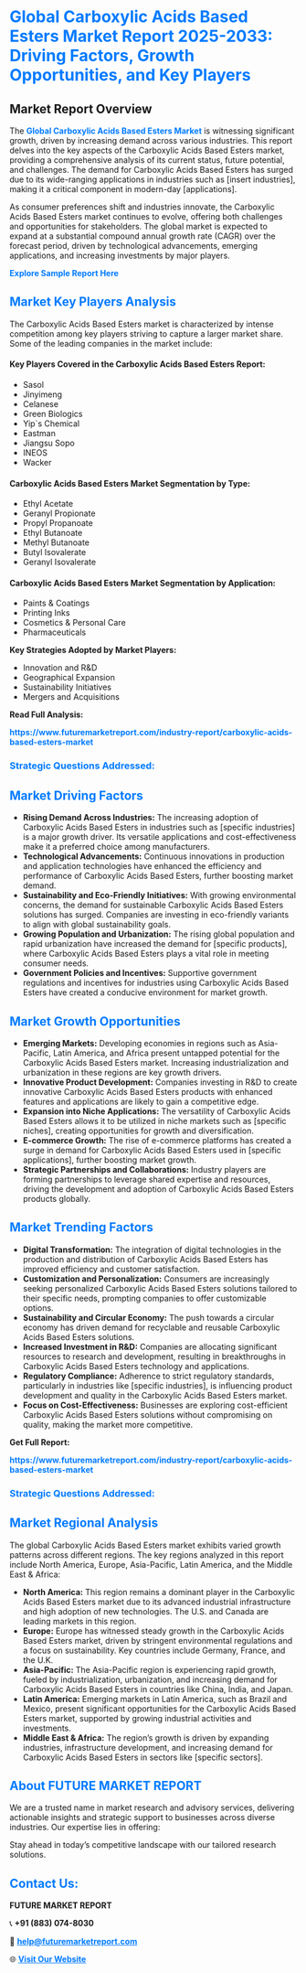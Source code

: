 <h1 style="color: #007BFF;">Global Carboxylic Acids Based Esters Market Report 2025-2033: Driving Factors, Growth Opportunities, and Key Players</h1>

<section id="overview">
<h2>Market Report Overview</h2>
<p>The <a href="https://www.futuremarketreport.com/industry-report/carboxylic-acids-based-esters-market" style="color: #007BFF; text-decoration: none;"><strong>Global Carboxylic Acids Based Esters Market</strong></a> is witnessing significant growth, driven by increasing demand across various industries. This report delves into the key aspects of the Carboxylic Acids Based Esters market, providing a comprehensive analysis of its current status, future potential, and challenges. The demand for Carboxylic Acids Based Esters has surged due to its wide-ranging applications in industries such as [insert industries], making it a critical component in modern-day [applications].</p>
<p>As consumer preferences shift and industries innovate, the Carboxylic Acids Based Esters market continues to evolve, offering both challenges and opportunities for stakeholders. The global market is expected to expand at a substantial compound annual growth rate (CAGR) over the forecast period, driven by technological advancements, emerging applications, and increasing investments by major players.</p>
</section>

<section id="overview">
<p><a href="https://www.futuremarketreport.com/request-sample/reportId=115115" style="color: #007BFF; text-decoration: none;"><strong>Explore Sample Report Here</strong></a></p>
</section>

<section id="key-players">
<h2 style="color: #007BFF;">Market Key Players Analysis</h2>
<p>The Carboxylic Acids Based Esters market is characterized by intense competition among key players striving to capture a larger market share. Some of the leading companies in the market include:</p>
<h4>Key Players Covered in the Carboxylic Acids Based Esters Report:</h4>
<ul><li>Sasol</li><li>Jinyimeng</li><li>Celanese</li><li>Green Biologics</li><li>Yip`s Chemical</li><li>Eastman</li><li>Jiangsu Sopo</li><li>INEOS</li><li>Wacker</li></ul>
<h4>Carboxylic Acids Based Esters Market Segmentation by Type:</h4>
<ul><li>Ethyl Acetate</li><li>Geranyl Propionate</li><li>Propyl Propanoate</li><li>Ethyl Butanoate</li><li>Methyl Butanoate</li><li>Butyl Isovalerate</li><li>Geranyl Isovalerate</li></ul>

<h4>Carboxylic Acids Based Esters Market Segmentation by Application:</h4>
<ul><li>Paints &amp; Coatings</li><li>Printing Inks</li><li>Cosmetics &amp; Personal Care</li><li>Pharmaceuticals</li></ul>
<p><strong>Key Strategies Adopted by Market Players:</strong></p>
<ul>
<li>Innovation and R&D</li>
<li>Geographical Expansion</li>
<li>Sustainability Initiatives</li>
<li>Mergers and Acquisitions</li>
</ul>
</section>

<section>
<p><strong>Read Full Analysis: </strong></p><a href="https://www.futuremarketreport.com/industry-report/carboxylic-acids-based-esters-market" style="color: #007BFF; text-decoration: none;"><strong>https://www.futuremarketreport.com/industry-report/carboxylic-acids-based-esters-market</strong></a>
<h3 style="color: #007BFF;">Strategic Questions Addressed:</h3>
</section>

<section id="driving-factors">
<h2 style="color: #007BFF;">Market Driving Factors</h2>
<ul>
<li><strong>Rising Demand Across Industries:</strong> The increasing adoption of Carboxylic Acids Based Esters in industries such as [specific industries] is a major growth driver. Its versatile applications and cost-effectiveness make it a preferred choice among manufacturers.</li>
<li><strong>Technological Advancements:</strong> Continuous innovations in production and application technologies have enhanced the efficiency and performance of Carboxylic Acids Based Esters, further boosting market demand.</li>
<li><strong>Sustainability and Eco-Friendly Initiatives:</strong> With growing environmental concerns, the demand for sustainable Carboxylic Acids Based Esters solutions has surged. Companies are investing in eco-friendly variants to align with global sustainability goals.</li>
<li><strong>Growing Population and Urbanization:</strong> The rising global population and rapid urbanization have increased the demand for [specific products], where Carboxylic Acids Based Esters plays a vital role in meeting consumer needs.</li>
<li><strong>Government Policies and Incentives:</strong> Supportive government regulations and incentives for industries using Carboxylic Acids Based Esters have created a conducive environment for market growth.</li>
</ul>
</section>

<section id="growth-opportunities">
<h2 style="color: #007BFF;">Market Growth Opportunities</h2>
<ul>
<li><strong>Emerging Markets:</strong> Developing economies in regions such as Asia-Pacific, Latin America, and Africa present untapped potential for the Carboxylic Acids Based Esters market. Increasing industrialization and urbanization in these regions are key growth drivers.</li>
<li><strong>Innovative Product Development:</strong> Companies investing in R&D to create innovative Carboxylic Acids Based Esters products with enhanced features and applications are likely to gain a competitive edge.</li>
<li><strong>Expansion into Niche Applications:</strong> The versatility of Carboxylic Acids Based Esters allows it to be utilized in niche markets such as [specific niches], creating opportunities for growth and diversification.</li>
<li><strong>E-commerce Growth:</strong> The rise of e-commerce platforms has created a surge in demand for Carboxylic Acids Based Esters used in [specific applications], further boosting market growth.</li>
<li><strong>Strategic Partnerships and Collaborations:</strong> Industry players are forming partnerships to leverage shared expertise and resources, driving the development and adoption of Carboxylic Acids Based Esters products globally.</li>
</ul>
</section>

<section id="trending-factors">
<h2 style="color: #007BFF;">Market Trending Factors</h2>
<ul>
<li><strong>Digital Transformation:</strong> The integration of digital technologies in the production and distribution of Carboxylic Acids Based Esters has improved efficiency and customer satisfaction.</li>
<li><strong>Customization and Personalization:</strong> Consumers are increasingly seeking personalized Carboxylic Acids Based Esters solutions tailored to their specific needs, prompting companies to offer customizable options.</li>
<li><strong>Sustainability and Circular Economy:</strong> The push towards a circular economy has driven demand for recyclable and reusable Carboxylic Acids Based Esters solutions.</li>
<li><strong>Increased Investment in R&D:</strong> Companies are allocating significant resources to research and development, resulting in breakthroughs in Carboxylic Acids Based Esters technology and applications.</li>
<li><strong>Regulatory Compliance:</strong> Adherence to strict regulatory standards, particularly in industries like [specific industries], is influencing product development and quality in the Carboxylic Acids Based Esters market.</li>
<li><strong>Focus on Cost-Effectiveness:</strong> Businesses are exploring cost-efficient Carboxylic Acids Based Esters solutions without compromising on quality, making the market more competitive.</li>
</ul>
</section>

<section>
<p><strong>Get Full Report: </strong></p><a href="https://www.futuremarketreport.com/industry-report/carboxylic-acids-based-esters-market" style="color: #007BFF; text-decoration: none;"><strong>https://www.futuremarketreport.com/industry-report/carboxylic-acids-based-esters-market</strong></a>
<h3 style="color: #007BFF;">Strategic Questions Addressed:</h3>
</section>


<section id="regional-analysis">
<h2 style="color: #007BFF;">Market Regional Analysis</h2>
<p>The global Carboxylic Acids Based Esters market exhibits varied growth patterns across different regions. The key regions analyzed in this report include North America, Europe, Asia-Pacific, Latin America, and the Middle East & Africa:</p>
<ul>
<li><strong>North America:</strong> This region remains a dominant player in the Carboxylic Acids Based Esters market due to its advanced industrial infrastructure and high adoption of new technologies. The U.S. and Canada are leading markets in this region.</li>
<li><strong>Europe:</strong> Europe has witnessed steady growth in the Carboxylic Acids Based Esters market, driven by stringent environmental regulations and a focus on sustainability. Key countries include Germany, France, and the U.K.</li>
<li><strong>Asia-Pacific:</strong> The Asia-Pacific region is experiencing rapid growth, fueled by industrialization, urbanization, and increasing demand for Carboxylic Acids Based Esters in countries like China, India, and Japan.</li>
<li><strong>Latin America:</strong> Emerging markets in Latin America, such as Brazil and Mexico, present significant opportunities for the Carboxylic Acids Based Esters market, supported by growing industrial activities and investments.</li>
<li><strong>Middle East & Africa:</strong> The region’s growth is driven by expanding industries, infrastructure development, and increasing demand for Carboxylic Acids Based Esters in sectors like [specific sectors].</li>
</ul>
</section>

<footer>
<h2 style="color: #007BFF;">About FUTURE MARKET REPORT</h2>
<p>We are a trusted name in market research and advisory services, delivering actionable insights and strategic support to businesses across diverse industries. Our expertise lies in offering:</p>

<p>Stay ahead in today’s competitive landscape with our tailored research solutions.</p>

<h2 style="color: #007BFF;">Contact Us:</h2>
<p><strong>FUTURE MARKET REPORT</strong></p>
<p>📞 <strong>+91 (883) 074-8030</strong></p>
<p>📧 <strong><a href="mailto:help@futuremarketreport.com" style="color: #007BFF;">help@futuremarketreport.com</a></strong></p>
<p>🌐 <strong><a href="https://www.futuremarketreport.com/" style="color: #007BFF;">Visit Our Website</a></strong></p>
</footer>